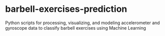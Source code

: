 # barbell-exercises-prediction
Python scripts for processing, visualizing, and modeling accelerometer and gyroscope data to classify barbell exercises using Machine Learning
